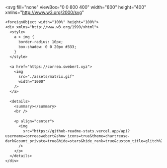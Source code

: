 <svg
  fill="none"
  viewBox="0 0 800 400"
  width="800"
  height="400"
  xmlns="http://www.w3.org/2000/svg"
>
	<foreignObject width="100%" height="100%">
    <div xmlns="http://www.w3.org/1999/xhtml">
      <style>
        a > img {
          border-radius: 10px;
          box-shadow: 0 0 20px #333;
        }
      </style>
    
      <a href="https://correa.swebert.xyz">
        <img
          src="./assets/matrix.gif"
          width="1000"
        />
      </a>
    
      <details>
        <summary></summary>
        <br />
    
        <p align="center">
          <img
            src="https://github-readme-stats.vercel.app/api?username=correaswebert&show_icons=true&theme=chartreuse-dark&count_private=true&hide=stars&hide_rank=true&custom_title=glitch%20in%20the%20matrix..."
          />
        </p>
      </details>
    </div>
  </foreignObject>
</svg>
